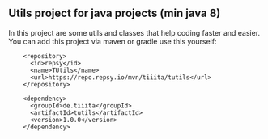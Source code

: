 ## Utils project for java projects (min java 8)

In this project are some utils and classes that help coding faster and easier. 
You can add this project via maven or gradle use this yourself:

```maven
    <repository>
      <id>repsy</id>
      <name>TUtils</name>
      <url>https://repo.repsy.io/mvn/tiiita/tutils</url>
    </repository>

    <dependency>
      <groupId>de.tiiita</groupId>
      <artifactId>tutils</artifactId>
      <version>1.0.0</version>
    </dependency>
```



